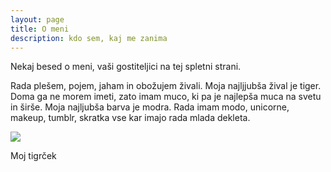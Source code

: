 ```yaml
---
layout: page
title: O meni
description: kdo sem, kaj me zanima
---
```


<p class="message">
 Nekaj besed o meni, vaši gostiteljici na tej spletni strani.
</p>

Rada plešem, pojem, jaham in obožujem živali. Moja najljjubša žival je tiger. Doma ga ne morem imeti, zato imam muco, ki pa je najlepša muca na svetu in širše. Moja najljubša barva je modra. Rada imam modo, unicorne, makeup, tumblr, skratka vse kar imajo rada mlada dekleta.



 <div class="img-container">
    <img src="{{site.url}}/{{ site.imageurl }}/rori.jpg">
    <div class="img-caption">
    <p>Moj tigrček</p>
    </div>
  </div>

